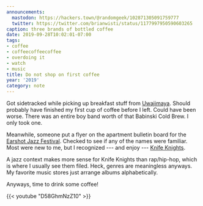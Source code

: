 ```yaml
---
announcements:
  mastodon: https://hackers.town/@randomgeek/102871305091759777
  twitter: https://twitter.com/brianwisti/status/1177997950590603265
caption: three brands of bottled coffee
date: 2019-09-28T10:02:01-07:00
tags:
- coffee
- coffeecoffeecoffee
- overdoing it
- watch
- music
title: Do not shop on first coffee
year: '2019'
category: note
---
```


Got sidetracked while picking up breakfast stuff from [Uwajimaya][]. Should probably have finished my first
cup of coffee before I left. Could have been worse. There was an entire boy band worth of that Babinski Cold
Brew. I only took one.

[Uwajimaya]: https://www.uwajimaya.com/

Meanwhile, someone put a flyer on the apartment bulletin board for the [Earshot Jazz Festival][]. Checked to
see if any of the names were familiar. Most were new to me, but I recognized  --- and enjoy --- [Knife Knights][].

A jazz context makes more sense for Knife Knights than rap/hip-hop, which is where I usually see them filed.
Heck, genres are meaningless anyways. My favorite music stores just arrange albums alphabetically.

[Earshot Jazz Festival]: https://www.earshot.org/2019-earshot-jazz-festival/
[Knife Knights]: https://knifeknights.bandcamp.com/

Anyways, time to drink some coffee!

{{< youtube "D58GhmNzZ10" >}}
